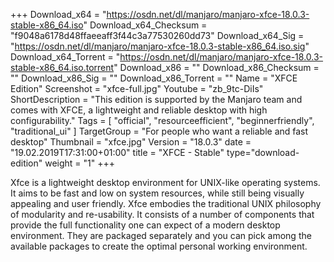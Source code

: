 +++
Download_x64 = "https://osdn.net/dl/manjaro/manjaro-xfce-18.0.3-stable-x86_64.iso"
Download_x64_Checksum = "f9048a6178d48ffaeeaff3f44c3a77530260dd73"
Download_x64_Sig = "https://osdn.net/dl/manjaro/manjaro-xfce-18.0.3-stable-x86_64.iso.sig"
Download_x64_Torrent = "https://osdn.net/dl/manjaro/manjaro-xfce-18.0.3-stable-x86_64.iso.torrent"
Download_x86 = ""
Download_x86_Checksum = ""
Download_x86_Sig = ""
Download_x86_Torrent = ""
Name = "XFCE Edition"
Screenshot = "xfce-full.jpg"
Youtube = "zb_9tc-DiIs"
ShortDescription = "This edition is supported by the Manjaro team and comes with XFCE, a lightweight and reliable desktop with high configurability."
Tags = [ "official", "resourceefficient", "beginnerfriendly", "traditional_ui" ]
TargetGroup = "For people who want a reliable and fast desktop"
Thumbnail = "xfce.jpg"
Version = "18.0.3"
date = "19.02.2019T17:31:00+01:00"
title = "XFCE - Stable"
type="download-edition"
weight = "1"
+++

Xfce is a lightweight desktop environment for UNIX-like operating systems. It aims to be fast and low on system resources, while still being visually appealing and user friendly. Xfce embodies the traditional UNIX philosophy of modularity and re-usability. It consists of a number of components that provide the full functionality one can expect of a modern desktop environment. They are packaged separately and you can pick among the available packages to create the optimal personal working environment.

